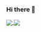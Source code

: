 ### Hi there 👋

<!--
**sultan254/sultan254** is a ✨ _special_ ✨ repository because its `README.md` (this file) appears on your GitHub profile.

Here are some ideas to get you started:

- 🔭 I’m currently working on a cool project...
- 🌱 I’m currently learning  React ...
- 👯 I’m looking to collaborate on any project...
- 📫 How to reach me: ...
-->
<a href="https://github.com/sultan254/github-readme-stats">
  <img align="center" src="https://github-readme-stats.vercel.app/api/pin/?username=sultan254&repo=github-readme-stats" />
</a>
<a href="https://github.com/sultan254/blogger">
  <img align="center" src="https://github-readme-stats.vercel.app/api/pin/?username=sultan254&repo=blogger" />
</a>
